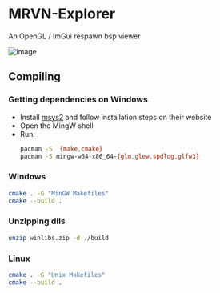 # MRVN-Explorer

An OpenGL / ImGui respawn bsp viewer

![image](https://user-images.githubusercontent.com/64418963/220383216-dcaf7e57-cd16-4ce0-a8c9-8fbaf1aa13b1.png)

## Compiling
### Getting dependencies on Windows
- Install [msys2](https://www.msys2.org/) and follow installation steps on their website
- Open the MingW shell
- Run:
  ```sh
  pacman -S  {make,cmake}
  pacman -S mingw-w64-x86_64-{glm,glew,spdlog,glfw3}
  ```

### Windows
```sh
cmake . -G "MinGW Makefiles"
cmake --build .
```

### Unzipping dlls
```sh
unzip winlibs.zip -d ./build
```

### Linux
```sh
cmake . -G "Unix Makefiles"
cmake --build .
```